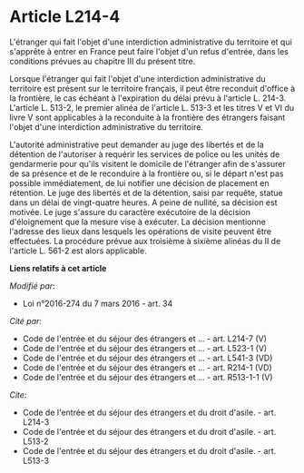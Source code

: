 # Article L214-4

L'étranger qui fait l'objet d'une interdiction administrative du territoire et qui s'apprête à entrer en France peut faire
l'objet d'un refus d'entrée, dans les conditions prévues au chapitre III du présent titre. 

Lorsque l'étranger qui fait l'objet d'une interdiction administrative du territoire est présent sur le territoire français,
il peut être reconduit d'office à la frontière, le cas échéant à l'expiration du délai prévu à l'article L. 214-3. L'article
L. 513-2, le premier alinéa de l'article L. 513-3 et les titres V et VI du livre V sont applicables à la reconduite à la
frontière des étrangers faisant l'objet d'une interdiction administrative du territoire.

L'autorité administrative peut demander au juge des libertés et de la détention de l'autoriser à requérir les services de
police ou les unités de gendarmerie pour qu'ils visitent le domicile de l'étranger afin de s'assurer de sa présence et de le
reconduire à la frontière ou, si le départ n'est pas possible immédiatement, de lui notifier une décision de placement en
rétention. Le juge des libertés et de la détention, saisi par requête, statue dans un délai de vingt-quatre heures. A peine
de nullité, sa décision est motivée. Le juge s'assure du caractère exécutoire de la décision d'éloignement que la mesure vise
à exécuter. La décision mentionne l'adresse des lieux dans lesquels les opérations de visite peuvent être effectuées. La
procédure prévue aux troisième à sixième alinéas du II de l'article L. 561-2 est alors applicable.

**Liens relatifs à cet article**

_Modifié par_:

  - Loi n°2016-274 du 7 mars 2016 - art. 34

_Cité par_:

  - Code de l'entrée et du séjour des étrangers et ... - art. L214-7 (V)
  - Code de l'entrée et du séjour des étrangers et ... - art. L523-1 (V)
  - Code de l'entrée et du séjour des étrangers et ... - art. L541-3 (VD)
  - Code de l'entrée et du séjour des étrangers et ... - art. R214-1 (VD)
  - Code de l'entrée et du séjour des étrangers et ... - art. R513-1-1 (V)

_Cite_:

  - Code de l'entrée et du séjour des étrangers et du droit d'asile. - art. L214-3
  - Code de l'entrée et du séjour des étrangers et du droit d'asile. - art. L513-2
  - Code de l'entrée et du séjour des étrangers et du droit d'asile. - art. L513-3
